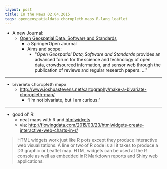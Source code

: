 ```yaml
---
layout: post
title: In the News 02.04.2015
tags: opengeospatialdata choropleth-maps R-lang leaflet
---
```


- A new Journal:
    - [Open Geospatial Data, Software and Standards](http://www.opengeospatialdata.com/)
        + a SpringerOpen Journal
        + Aims and scope:
            * "*Open Geospatial Data, Software and Standards* provides an advanced forum for the science and technology of open data, crowdsourced information, and sensor web through the publication of reviews and regular research papers. ..."

* * * *

- bivariate choropleth maps
    + <http://www.joshuastevens.net/cartography/make-a-bivariate-choropleth-map/>
        * “I’m not bivariate, but I am curious.” 

* * * *

- good ol' R:
    + neat maps with R and [htmlwidgets](http://www.htmlwidgets.org/)
    + via: <http://flowingdata.com/2015/03/23/htmlwidgets-create-interactive-web-charts-in-r/>

> HTML widgets work just like R plots except they produce interactive web visualizations.
> A line or two of R code is all it takes to produce a D3 graphic or Leaflet map.
> HTML widgets can be used at the R console as well as embedded in
> R Markdown reports and Shiny web applications.

